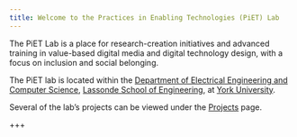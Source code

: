```yaml
---
title: Welcome to the Practices in Enabling Technologies (PiET) Lab
---
```

The PiET Lab is a place for research-creation initiatives and advanced training in value-based digital media and digital technology design, with a focus on inclusion and social belonging.

The PiET lab is located within the [Department of Electrical Engineering and Computer Science](https://lassonde.yorku.ca/eecs/), [Lassonde School of Engineering](https://lassonde.yorku.ca/), at [York University](https://www.yorku.ca/).

Several of the lab’s projects can be viewed under the [Projects](https://piet.apps01.yorku.ca/projects-pods-version/) page.

+++
